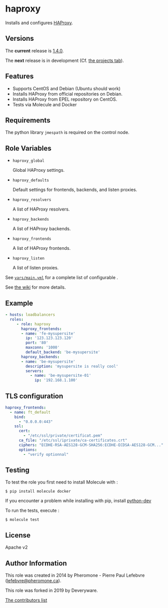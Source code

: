 haproxy
========

Installs and configures [HAProxy](http://www.haproxy.org/).

Versions
--------

The **current** release is [1.4.0](https://github.com/deveryware/ansible-haproxy/tree/v1.4.0).

The  **next** release is in development (Cf. [the projects tab](https://github.com/Deveryware/ansible-haproxy/projects)).

Features
--------

* Supports CentOS and Debian (Ubuntu should work)
* Installs HAProxy from official repositories on Debian.
* Installs HAProxy from EPEL repository on CentOS.
* Tests via Molecule and Docker

Requirements
------------

The python library `jmespath` is required on the control node.

Role Variables
--------------

* `haproxy_global`

    Global HAProxy settings.
* `haproxy_defaults`

    Default settings for frontends, backends, and listen proxies.
* `haproxy_resolvers`

    A list of HAProxy resolvers.
* `haproxy_backends`

    A list of HAProxy backends.
* `haproxy_frontends`

    A list of HAProxy frontends.
* `haproxy_listen`

    A list of listen proxies.

See [`vars/main.yml`](vars/main.yml) for a complete list of configurable .

See [the wiki](https://github.com/Deveryware/ansible-haproxy/wiki) for more details.

Example
-------

```yaml
- hosts: loadbalancers
  roles:
     - role: haproxy
       haproxy_frontends:
       - name: 'fe-mysupersite'
         ip: '123.123.123.120'
         port: '80'
         maxconn: '1000'
         default_backend: 'be-mysupersite'
       haproxy_backends:
       - name: 'be-mysupersite'
         description: 'mysupersite is really cool'
         servers:
           - name: 'be-mysupersite-01'
             ip: '192.168.1.100'
```

TLS configuration
-----------------

```yaml
haproxy_frontends:
  - name: ft_default
    bind:
      - "0.0.0.0:443"
    ssl:
      cert:
        - "/etc/ssl/private/certificat.pem"
      ca_file: "/etc/ssl/iprivate/ca-certificates.crt"
      ciphers: "ECDHE-RSA-AES128-GCM-SHA256:ECDHE-ECDSA-AES128-GCM..."
      options:
        - "verify optionnal"
```

Testing
-------

To test the role you first need to install Molecule with :

```
$ pip install molecule docker
```

If you encounter a problem while installing with pip, install [python-dev](https://stackoverflow.com/a/21530768)

To run the tests, execute :

```
$ molecule test
```

License
------

Apache v2

Author Information
------------------

This role was created in 2014 by Pheromone - Pierre Paul Lefebvre (lefebvre@pheromone.ca).

This role was forked in 2019 by Deveryware.

[The contributors list](https://github.com/Deveryware/ansible-haproxy/blob/master/AUTHORS)
